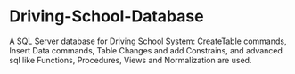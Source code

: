 # Driving-School-Database
A SQL Server database for Driving School System: CreateTable commands, Insert Data commands, Table Changes and add Constrains, and advanced sql like Functions, Procedures, Views and Normalization are used.
